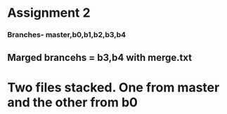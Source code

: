 # Assignment 2

### Branches- master,b0,b1,b2,b3,b4

## Marged brancehs = b3,b4 with merge.txt

# Two files stacked. One from master and the other from b0